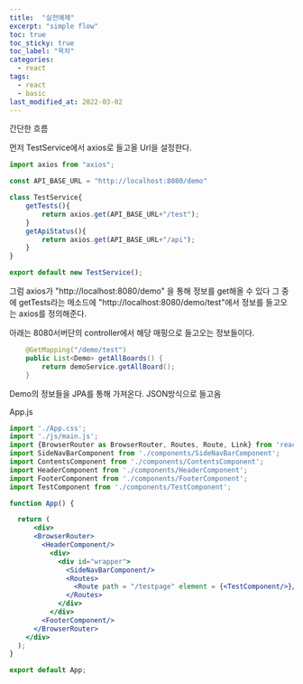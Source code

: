 ```yaml
---
title:  "실전예제"
excerpt: "simple flow"
toc: true
toc_sticky: true
toc_label: "목차"
categories:
  - react
tags:
  - react
  - basic
last_modified_at: 2022-03-02
---
```


간단한 흐름

먼저 TestService에서 axios로 들고올 Url을 설정한다.

```jsx
import axios from "axios";

const API_BASE_URL = "http://localhost:8080/demo"

class TestService{
    getTests(){
        return axios.get(API_BASE_URL+"/test");
    }
    getApiStatus(){
        return axios.get(API_BASE_URL+"/api");
    }
}

export default new TestService();
```

그럼 axios가 "http://localhost:8080/demo" 을 통해 정보를 get해올 수 있다 그 중에 getTests라는 메소드에 "http://localhost:8080/demo/test"에서 정보를 들고오는 axios를 정의해준다. 

아래는 8080서버단의 controller에서 해당 매핑으로 들고오는 정보들이다. 
```java
    @GetMapping("/demo/test")
    public List<Demo> getAllBoards() {
        return demoService.getAllBoard();
    }
```
Demo의 정보들을 JPA를 통해 가져온다. JSON방식으로 들고옴 

App.js
```jsx
import './App.css';
import './js/main.js';
import {BrowserRouter as BrowserRouter, Routes, Route, Link} from 'react-router-dom'; 
import SideNavBarComponent from './components/SideNavBarComponent';
import ContentsComponent from './components/ContentsComponent';
import HeaderComponent from './components/HeaderComponent';
import FooterComponent from './components/FooterComponent';
import TestComponent from './components/TestComponent';

function App() {

  return (
      <div> 
      <BrowserRouter>
        <HeaderComponent/> 
          <div>
            <div id="wrapper">
              <SideNavBarComponent/>
              <Routes>
                <Route path = "/testpage" element = {<TestComponent/>}/>
              </Routes>
            </div>
          </div>
        <FooterComponent/>
      </BrowserRouter>
    </div>
  );
}

export default App;
```